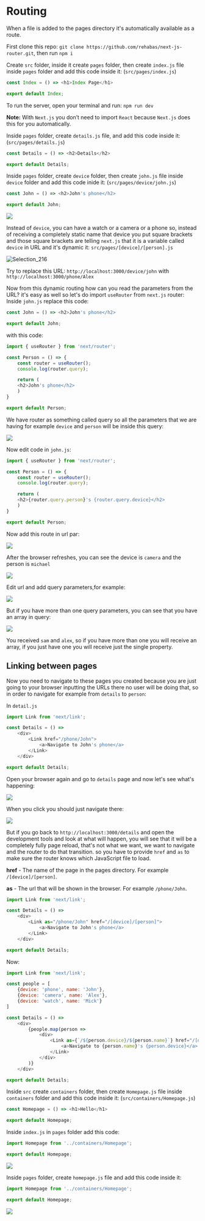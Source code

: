 # Routing

When a file is added to the pages directory it's automatically available as a route.

First clone this repo: `git clone https://github.com/rehabas/next-js-router.git`, then run `npm i`

Create `src` folder, inside it create `pages` folder, then create `index.js` file inside `pages` folder and add this code inside it: (`src/pages/index.js`)

```js 
const Index = () => <h1>Index Page</h1>

export default Index;

```

To run the server, open your terminal and run: `npm run dev`

**Note:** With `Next.js` you don’t need to import `React` because `Next.js` does this for you automatically.

Inside `pages` folder, create `details.js` file, and add this code inside it: (`src/pages/details.js`)

```js
const Details = () => <h2>Details</h2>

export default Details;

```

Inside `pages` folder, create `device` folder, then create `john.js` file inside `device` folder and add this code inide it: (`src/pages/device/john.js`)

```js
const John = () => <h2>John's phone</h2>

export default John;

```

![](https://i.imgur.com/iHzYZmA.png)

Instead of `device`, you can have a watch or a camera or a phone so, instead of receiving a completely static name that device you put square brackets and those square brackets are telling `next.js` that it is a variable called `device` in URL and it's dynamic it:
`src/pages/[device]/[person].js`

![Selection_216](https://user-images.githubusercontent.com/49806841/87908270-c7788880-ca6e-11ea-860c-5c76764399c0.png)

Try to replace this URL: `http://localhost:3000/device/john` with `http://localhost:3000/phone/Alex`

Now from this dynamic routing how can you read the parameters from the URL? it's easy as well so let's do import `useRouter` from `next.js` router:
Inside `john.js` replace this code:
```js
const John = () => <h2>John's phone</h2>

export default John;
```
with this code:
```js
import { useRouter } from 'next/router';

const Person = () => {
    const router = useRouter();
    console.log(router.query);

    return (
    <h2>John's phone</h2>
    )
}

export default Person;

```
We have router as something called query so all the parameters that we are having for example `device` and `person` will be inside this query:

![](https://i.imgur.com/O2g5bgZ.png)


Now edit code in `john.js`:
```js
import { useRouter } from 'next/router';

const Person = () => {
    const router = useRouter();
    console.log(router.query);

    return (
    <h2>{router.query.person}'s {router.query.device}</h2>
    )
}

export default Person;
```

Now add this route in url par:

![](https://i.imgur.com/ivgXW1J.png)


After the browser refreshes, you can see the device is `camera` and the person is `michael`

![](https://i.imgur.com/u4ocs4r.png)


Edit url and add query parameters,for example:

![](https://i.imgur.com/P5U7I3b.png)


But if you have more than one query parameters, you can see that you have an array in query:

![](https://i.imgur.com/OGvwEIa.png)


You received `sam` and `alex`, so if you have more than one you will receive an array, if you just have one you will receive just the single property.

## Linking between pages

Now you need to navigate to these pages you created because you are just going to your browser inputting the URLs there no user will be doing that, so in order to navigate for example from `details` to `person`: 

In `detail.js`

```js
import Link from 'next/link';

const Details = () => 
    <div>
        <Link href="/phone/John">
            <a>Navigate to John's phone</a>
        </Link>
    </div>

export default Details;

```
Open your browser again and go to `details` page and now let's see what's happening:

![](https://i.imgur.com/RfstcZD.png)


When you click you should just navigate there:

![](https://i.imgur.com/6LCxl3f.png)


But if you go back to `http://localhost:3000/details` and open the development tools and look at what will happen, you will see that it will be a completely fully page reload, that's not what we want, we want to navigate and the router to do that transition.
so you have to provide `href` and `as` to make sure the router knows which JavaScript file to load.

**href** - The name of the page in the pages directory. For example `/[device]/[person]`.

**as** - The url that will be shown in the browser. For example `/phone/John`.
```js
import Link from 'next/link';

const Details = () => 
    <div>
        <Link as="/phone/John" href="/[device]/[person]">
            <a>Navigate to John's phone</a>
        </Link>
    </div>

export default Details;

```

Now:
```js
import Link from 'next/link';

const people = [
    {device: 'phone', name: 'John'},
    {device: 'camera', name: 'Alex'},
    {device: 'watch', name: 'Mick'}
]

const Details = () => 
    <div>
        {people.map(person => 
            <div>
                <Link as={`/${person.device}/${person.name}`} href="/[device]/[person]">
                    <a>Navigate to {person.name}'s {person.device}</a>
                </Link>
            </div>
        )}
    </div>

export default Details;

```

Inside `src` create `containers` folder, then create `Homepage.js` file inside `containers` folder and add this code inside it: (`src/containers/Homepage.js`)

```js
const Homepage = () => <h1>Hello</h1>

export default Homepage;
```

Inside `index.js` in `pages` folder add this code:

```js
import Homepage from '../containers/Homepage';

export default Homepage;

```

![](https://i.imgur.com/VpRlypv.png)


Inside `pages` folder, create `homepage.js` file and add this code inside it:

```js
import Homepage from '../containers/Homepage';

export default Homepage;

```
![](https://i.imgur.com/VBG77mj.png)

